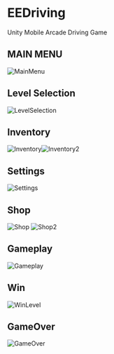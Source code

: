 # EEDriving
 Unity Mobile Arcade Driving Game
 
 ## **MAIN MENU**
![MainMenu](/Images/GameOver.png "MainMenu")
 ## **Level Selection**
![LevelSelection](/Images/LevelSelection.png "LevelSelection")
 ## **Inventory**
![Inventory](/Images/Inventory(UnlockedCar).png "UnlockedCar")![Inventory2](/Images/Inventory(LockedCard).png "LockedCar")
 ## **Settings**
![Settings](/EEDriving/Images/Settings.png "Settings")
 ## **Shop**
![Shop](/Images/Shop(LockedCar).png "Shop") ![Shop2](/Images/Shop(UnlockedCar).png "Shop")
 ## **Gameplay**
![Gameplay](/Images/Gameplay.png "Gameplay")
 ## **Win**
![WinLevel](/Images/WinLevel.png "WinLevel")
 ## **GameOver**
![GameOver](/Images/GameOver.png "GameOver")
